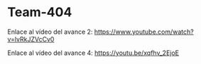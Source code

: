 # Team-404

Enlace al vídeo del avance 2:
https://www.youtube.com/watch?v=lvRkJZVcCv0

Enlace al vídeo del avance 4:
https://youtu.be/xqfhv_2EjoE
